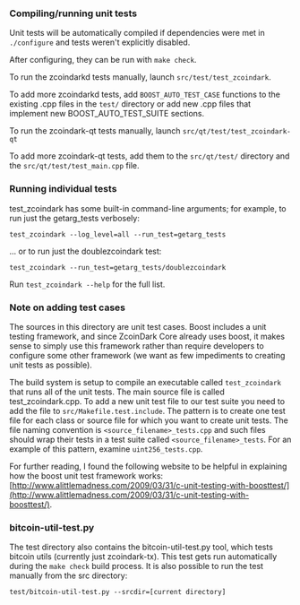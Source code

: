 ### Compiling/running unit tests

Unit tests will be automatically compiled if dependencies were met in `./configure`
and tests weren't explicitly disabled.

After configuring, they can be run with `make check`.

To run the zcoindarkd tests manually, launch `src/test/test_zcoindark`.

To add more zcoindarkd tests, add `BOOST_AUTO_TEST_CASE` functions to the existing
.cpp files in the `test/` directory or add new .cpp files that
implement new BOOST_AUTO_TEST_SUITE sections.

To run the zcoindark-qt tests manually, launch `src/qt/test/test_zcoindark-qt`

To add more zcoindark-qt tests, add them to the `src/qt/test/` directory and
the `src/qt/test/test_main.cpp` file.

### Running individual tests

test_zcoindark has some built-in command-line arguments; for
example, to run just the getarg_tests verbosely:

    test_zcoindark --log_level=all --run_test=getarg_tests

... or to run just the doublezcoindark test:

    test_zcoindark --run_test=getarg_tests/doublezcoindark

Run `test_zcoindark --help` for the full list.

### Note on adding test cases

The sources in this directory are unit test cases.  Boost includes a
unit testing framework, and since ZcoinDark Core already uses boost, it makes
sense to simply use this framework rather than require developers to
configure some other framework (we want as few impediments to creating
unit tests as possible).

The build system is setup to compile an executable called `test_zcoindark`
that runs all of the unit tests.  The main source file is called
test_zcoindark.cpp. To add a new unit test file to our test suite you need 
to add the file to `src/Makefile.test.include`. The pattern is to create 
one test file for each class or source file for which you want to create 
unit tests.  The file naming convention is `<source_filename>_tests.cpp` 
and such files should wrap their tests in a test suite 
called `<source_filename>_tests`. For an example of this pattern, 
examine `uint256_tests.cpp`.

For further reading, I found the following website to be helpful in
explaining how the boost unit test framework works:
[http://www.alittlemadness.com/2009/03/31/c-unit-testing-with-boosttest/](http://www.alittlemadness.com/2009/03/31/c-unit-testing-with-boosttest/).

### bitcoin-util-test.py

The test directory also contains the bitcoin-util-test.py tool, which tests bitcoin utils (currently just zcoindark-tx). This test gets run automatically during the `make check` build process. It is also possible to run the test manually from the src directory:

```
test/bitcoin-util-test.py --srcdir=[current directory]

```